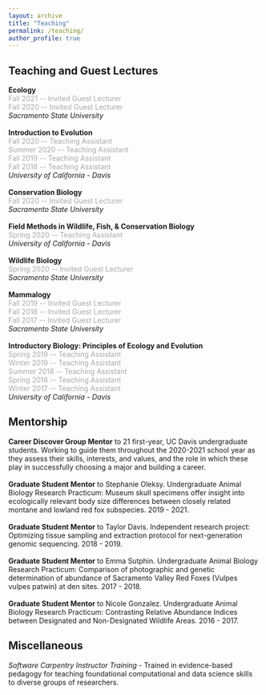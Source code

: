 ```yaml
---
layout: archive
title: "Teaching"
permalink: /teaching/
author_profile: true
---
```


## Teaching and Guest Lectures

**Ecology** \
<span style="color:darkgray">Fall 2021 -- Invited Guest Lecturer</span> \
<span style="color:darkgray">Fall 2020 -- Invited Guest Lecturer</span> \
*Sacramento State University* \
\
**Introduction to Evolution** \
<span style="color:darkgray">Fall 2020 -- Teaching Assistant</span> \
<span style="color:darkgray">Summer 2020 -- Teaching Assistant</span> \
<span style="color:darkgray">Fall 2019 -- Teaching Assistant</span> \
<span style="color:darkgray">Fall 2018 -- Teaching Assistant</span> \
*University of California - Davis* \
\
**Conservation Biology** \
<span style="color:darkgray">Fall 2020 -- Invited Guest Lecturer</span> \
*Sacramento State University* \
\
**Field Methods in Wildlife, Fish, & Conservation Biology** \
<span style="color:darkgray">Spring 2020 -- Teaching Assistant</span> \
*University of California - Davis* \
\
**Wildlife Biology** \
<span style="color:darkgray">Spring 2020 -- Invited Guest Lecturer</span> \
*Sacramento State University* \
\
**Mammalogy** \
<span style="color:darkgray">Fall 2019 -- Invited Guest Lecturer</span> \
<span style="color:darkgray">Fall 2018 -- Invited Guest Lecturer</span> \
<span style="color:darkgray">Fall 2017 -- Invited Guest Lecturer</span> \
*Sacramento State University* \
\
**Introductory Biology: Principles of Ecology and Evolution** \
<span style="color:darkgray">Spring 2019 -- Teaching Assistant</span> \
<span style="color:darkgray">Winter 2019 -- Teaching Assistant</span> \
<span style="color:darkgray">Summer 2018 -- Teaching Assistant</span> \
<span style="color:darkgray">Spring 2018 -- Teaching Assistant</span> \
<span style="color:darkgray">Winter 2017 -- Teaching Assistant</span> \
*University of California - Davis* 

## Mentorship

**Career Discover Group Mentor** to 21 first-year, UC Davis undergraduate students. Working to guide them throughout the 2020-2021 school year as they assess their skills, interests, and values, and the role in which these play in successfully choosing a major and building a career. \
\
**Graduate Student Mentor** to Stephanie Oleksy. Undergraduate Animal Biology Research Practicum: Museum skull specimens offer insight into ecologically relevant body size differences between closely related montane and lowland red fox subspecies. 2019 - 2021. \
\
**Graduate Student Mentor** to Taylor Davis. Independent research project: Optimizing tissue sampling and extraction protocol for next-generation genomic sequencing. 2018 - 2019. \
\
**Graduate Student Mentor** to Emma Sutphin. Undergraduate Animal Biology Research Practicum: Comparison of photographic and genetic determination of abundance of Sacramento Valley Red Foxes (Vulpes vulpes patwin) at den sites. 2017 - 2018. \
\
**Graduate Student Mentor** to Nicole Gonzalez. Undergraduate Animal Biology Research Practicum: Contrasting Relative Abundance Indices between Designated and Non-Designated Wildlife Areas. 2016 - 2017.


## Miscellaneous

*Software Carpentry Instructor Training* - Trained in evidence-based pedagogy for teaching foundational computational and data science skills to diverse groups of researchers.
